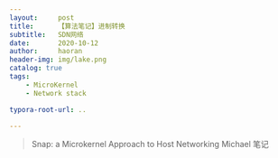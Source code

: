 ```yaml
---
layout:     post
title:      【算法笔记】进制转换
subtitle:   SDN网络
date:       2020-10-12
author:     haoran
header-img: img/lake.png
catalog: true
tags: 
    - MicroKernel
    - Network stack

typora-root-url: ..

---
```


> Snap: a Microkernel Approach to Host Networking
> Michael 笔记